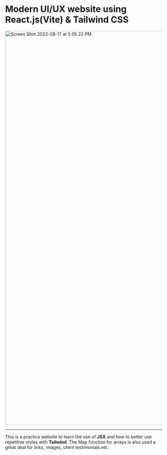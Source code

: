 # Modern UI/UX website using React.js(Vite) & Tailwind CSS
<img width="1270" alt="Screen Shot 2022-08-17 at 5 05 22 PM" src="https://user-images.githubusercontent.com/59817432/185252246-0a27448d-5c60-4ff5-bac3-e627474bbf8d.png">

----------------

This is a practice website to learn the use of **JSX** and how to better use repetitive styles with **Tailwind**.
The Map function for arrays is also used a great deal for links, images, client testimonials etc.
